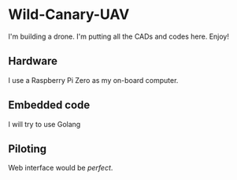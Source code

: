 # Wild-Canary-UAV

I'm building a drone. I'm putting all the CADs and codes here. Enjoy!

## Hardware

I use a Raspberry Pi Zero as my on-board computer.

## Embedded code

I will try to use Golang

## Piloting

Web interface would be _perfect_.
